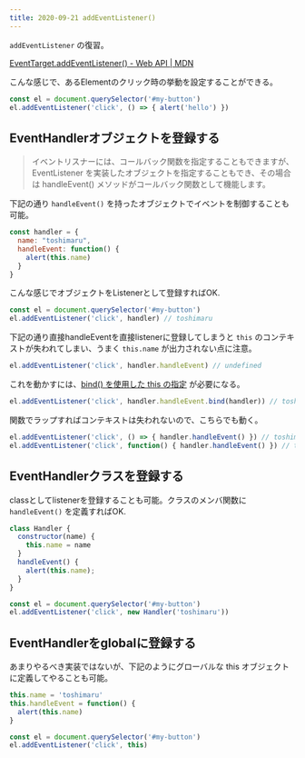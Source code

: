 ```yaml
---
title: 2020-09-21 addEventListener()
---
```


`addEventListener` の復習。

[EventTarget.addEventListener() - Web API \| MDN](https://developer.mozilla.org/ja/docs/Web/API/EventTarget/addEventListener)

こんな感じで、あるElementのクリック時の挙動を設定することができる。

```js
const el = document.querySelector('#my-button')
el.addEventListener('click', () => { alert('hello') })
```

## EventHandlerオブジェクトを登録する

> イベントリスナーには、コールバック関数を指定することもできますが、 EventListener を実装したオブジェクトを指定することもでき、その場合は handleEvent() メソッドがコールバック関数として機能します。

下記の通り `handleEvent()` を持ったオブジェクトでイベントを制御することも可能。

```js
const handler = {
  name: "toshimaru",
  handleEvent: function() {
    alert(this.name)
  }
}
```

こんな感じでオブジェクトをListenerとして登録すればOK.

```js
const el = document.querySelector('#my-button')
el.addEventListener('click', handler) // toshimaru
```

下記の通り直接handleEventを直接listenerに登録してしまうと `this` のコンテキストが失われてしまい、うまく `this.name` が出力されない点に注意。

```js
el.addEventListener('click', handler.handleEvent) // undefined
```

これを動かすには、[bind() を使用した this の指定](https://developer.mozilla.org/ja/docs/Web/API/EventTarget/addEventListener#Specifying_this_using_bind) が必要になる。

```js
el.addEventListener('click', handler.handleEvent.bind(handler)) // toshimaru
```

関数でラップすればコンテキストは失われないので、こちらでも動く。

```js
el.addEventListener('click', () => { handler.handleEvent() }) // toshimaru
el.addEventListener('click', function() { handler.handleEvent() }) // toshimaru
```

## EventHandlerクラスを登録する

classとしてlistenerを登録することも可能。クラスのメンバ関数に `handleEvent()` を定義すればOK.

```js
class Handler {
  constructor(name) {
    this.name = name
  }
  handleEvent() {
    alert(this.name);
  }
}

const el = document.querySelector('#my-button')
el.addEventListener('click', new Handler('toshimaru'))
```

## EventHandlerをglobalに登録する

あまりやるべき実装ではないが、下記のようにグローバルな this オブジェクトに定義してやることも可能。

```js
this.name = 'toshimaru'
this.handleEvent = function() {
  alert(this.name)
}

const el = document.querySelector('#my-button')
el.addEventListener('click', this)
```
